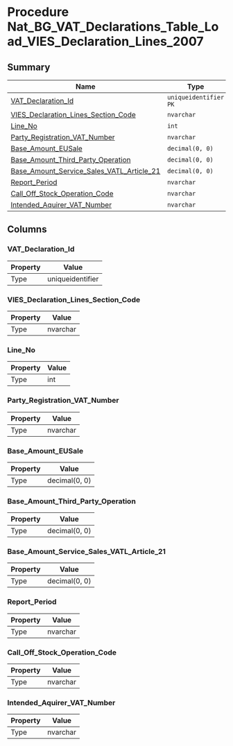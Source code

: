 # Procedure Nat_BG_VAT_Declarations_Table_Load_VIES_Declaration_Lines_2007


## Summary

| Name | Type | Description |
| - | - | --- |
|[VAT_Declaration_Id](#vat_declaration_id)|`uniqueidentifier` `PK`||
|[VIES_Declaration_Lines_Section_Code](#vies_declaration_lines_section_code)|`nvarchar` ||
|[Line_No](#line_no)|`int` ||
|[Party_Registration_VAT_Number](#party_registration_vat_number)|`nvarchar` ||
|[Base_Amount_EUSale](#base_amount_eusale)|`decimal(0, 0)` ||
|[Base_Amount_Third_Party_Operation](#base_amount_third_party_operation)|`decimal(0, 0)` ||
|[Base_Amount_Service_Sales_VATL_Article_21](#base_amount_service_sales_vatl_article_21)|`decimal(0, 0)` ||
|[Report_Period](#report_period)|`nvarchar` ||
|[Call_Off_Stock_Operation_Code](#call_off_stock_operation_code)|`nvarchar` ||
|[Intended_Aquirer_VAT_Number](#intended_aquirer_vat_number)|`nvarchar` ||

## Columns

### VAT_Declaration_Id

| Property | Value |
| - | - |
|Type|uniqueidentifier|

### VIES_Declaration_Lines_Section_Code

| Property | Value |
| - | - |
|Type|nvarchar|

### Line_No

| Property | Value |
| - | - |
|Type|int|

### Party_Registration_VAT_Number

| Property | Value |
| - | - |
|Type|nvarchar|

### Base_Amount_EUSale

| Property | Value |
| - | - |
|Type|decimal(0, 0)|

### Base_Amount_Third_Party_Operation

| Property | Value |
| - | - |
|Type|decimal(0, 0)|

### Base_Amount_Service_Sales_VATL_Article_21

| Property | Value |
| - | - |
|Type|decimal(0, 0)|

### Report_Period

| Property | Value |
| - | - |
|Type|nvarchar|

### Call_Off_Stock_Operation_Code

| Property | Value |
| - | - |
|Type|nvarchar|

### Intended_Aquirer_VAT_Number

| Property | Value |
| - | - |
|Type|nvarchar|


